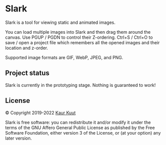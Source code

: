 # Slark

Slark is a tool for viewing static and animated images.

You can load multiple images into Slark and then drag them around the canvas.
Use PGUP / PGDN to control their Z-ordering.
Ctrl+S / Ctrl+O to save / open a project file which remembers all the opened images and their location and z-order.

Supported image formats are GIF, WebP, JPEG, and PNG.

## Project status

Slark is currently in the prototyping stage. Nothing is guaranteed to work!

## License

© Copyright 2019-2022 [Kaur Kuut](https://www.kaurkuut.com/)

Slark is free software: you can redistribute it and/or modify it under the terms of the GNU Affero General Public License as published by the Free Software Foundation, either version 3 of the License, or (at your option) any later version.